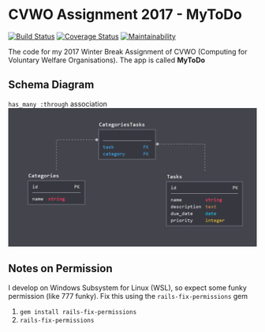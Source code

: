 # CVWO Assignment 2017 - MyToDo
[![Build Status](https://circleci.com/gh/indocomsoft/cvwo-assignment-2017.png?style=shield&circle-token=:circle-token)](https://circleci.com/gh/indocomsoft/cvwo-assignment-2017/) [![Coverage Status](https://coveralls.io/repos/github/indocomsoft/cvwo-assignment-2017/badge.svg?branch=master&update=1)](https://coveralls.io/github/indocomsoft/cvwo-assignment-2017?branch=master) [![Maintainability](https://api.codeclimate.com/v1/badges/7e7481dcc583a0c7feab/maintainability)](https://codeclimate.com/github/indocomsoft/cvwo-assignment-2017/maintainability)

The code for my 2017 Winter Break Assignment of CVWO
(Computing for Voluntary Welfare Organisations).
The app is called **MyToDo**

## Schema Diagram
`has_many :through` association
![](schema.png)

## Notes on Permission
I develop on Windows Subsystem for Linux (WSL), so expect some funky permission
(like 777 funky). Fix this using the `rails-fix-permissions` gem
1. `gem install rails-fix-permissions`
2. `rails-fix-permissions`

<!--
This README would normally document whatever steps are necessary to get the
application up and running.

Things you may want to cover:

* Ruby version

* System dependencies

* Configuration

* Database creation

* Database initialization

* How to run the test suite

* Services , e.g. job queues, cache servers, search engines, etc.

* Deployment instructions

* ...)

-->
